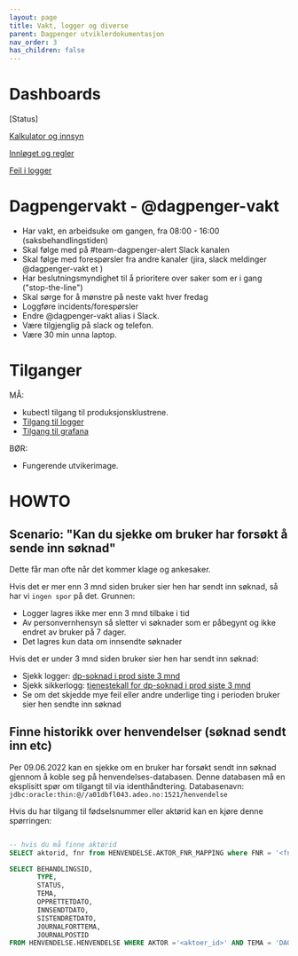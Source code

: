 ```yaml
---
layout: page
title: Vakt, logger og diverse
parent: Dagpenger utviklerdokumentasjon
nav_order: 3
has_children: false
---
```


# Dashboards

[Status]

[Kalkulator og innsyn](https://grafana.adeo.no/d/JxNaGSxZk/digitale-dagpenger-drift-sbs-apper?orgId=1)

[Innløget og regler](https://grafana.adeo.no/d/cpFY0XiWz/digitale-dagpenger-drift-dashboard?orgId=1&refresh=30s)

[Feil i logger](https://logs.adeo.no/goto/95ed7ef38f2930d6a09aa692872eca57)


# Dagpengervakt - @dagpenger-vakt

* Har vakt, en arbeidsuke om gangen, fra 08:00 - 16:00 (saksbehandlingstiden)
* Skal følge med på #team-dagpenger-alert Slack kanalen
* Skal følge med forespørsler fra andre kanaler (jira, slack meldinger @dagpenger-vakt et )
* Har beslutningsmyndighet til å prioritere over saker som er i gang ("stop-the-line")
* Skal sørge for å mønstre på neste vakt hver fredag
* Loggføre incidents/forespørsler
* Endre @dagpenger-vakt alias i Slack.
* Være tilgjenglig på slack og telefon.
* Være 30 min unna laptop.

# Tilganger

MÅ:
* kubectl tilgang til produksjonsklustrene.
* [Tilgang til logger](https://logs.adeo.no) 
* [Tilgang til grafana](https://grafana.adeo.no) 

BØR:
* Fungerende utvikerimage.

# HOWTO

## Scenario: "Kan du sjekke om bruker har forsøkt å sende inn søknad"

Dette får man ofte når det kommer klage og ankesaker.

Hvis det er mer enn 3 mnd siden bruker sier hen har sendt inn søknad, så har vi `ingen spor` på det. Grunnen:
- Logger lagres ikke mer enn 3 mnd tilbake i tid
- Av personvernhensyn så sletter vi søknader som er påbegynt og ikke endret av bruker på 7 dager.
- Det lagres kun data om innsendte søknader

Hvis det er under 3 mnd siden bruker sier hen har sendt inn søknad:
- Sjekk logger: [dp-soknad i prod siste 3 mnd](https://logs.adeo.no/goto/482756b0-3402-11ed-8607-d590fd125f80)
- Sjekk sikkerlogg: [tjenestekall for dp-soknad i prod siste 3 mnd](https://logs.adeo.no/goto/c1e0af60-3402-11ed-8607-d590fd125f80)
- Se om det skjedde mye feil eller andre underlige ting i perioden bruker sier hen sendte inn søknad

## Finne historikk over henvendelser (søknad sendt inn etc)

Per 09.06.2022 kan en sjekke om en bruker har forsøkt sendt inn søknad gjennom å koble seg på henvendelses-databasen. Denne databasen må en eksplisitt spør om tilgangt til via identhåndtering.
Databasenavn: `jdbc:oracle:thin:@//a01dbfl043.adeo.no:1521/henvendelse`

Hvis du har tilgang til fødselsnummer eller aktørid kan en kjøre denne spørringen:

```sql

-- hvis du må finne aktørid 
SELECT aktorid, fnr from HENVENDELSE.AKTOR_FNR_MAPPING where FNR = '<fnr>';

SELECT BEHANDLINGSID, 
       TYPE, 
       STATUS, 
       TEMA, 
       OPPRETTETDATO, 
       INNSENDTDATO, 
       SISTENDRETDATO, 
       JOURNALFORTTEMA, 
       JOURNALPOSTID 
FROM HENVENDELSE.HENVENDELSE WHERE AKTOR ='<aktoer_id>' AND TEMA = 'DAG' ORDER BY INNSENDTDATO ASC ;
      
```

